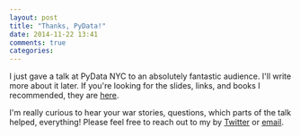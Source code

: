 ```yaml
---
layout: post
title: "Thanks, PyData!"
date: 2014-11-22 13:41
comments: true
categories: 
---
```


I just gave a talk at PyData NYC to an absolutely fantastic audience. I'll write more about it later. If you're looking for the slides, links, and books I recommended, they are [here](talks/data-audit). 

I'm really curious to hear your war stories, questions, which parts of the talk helped, everything! Please feel free to reach out to my by [Twitter](http://twitter.com/sashalaundy) or [email](mailto:sasha.laundy@gmail.com).
